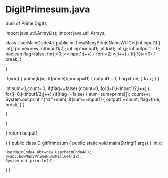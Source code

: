 # DigitPrimesum.java
Sum of Prime Digits



import java.util.ArrayList;
import java.util.Arrays;

class UserMainCode4
{
public int howManyPrimeNumsWillGet(int input1)
{  
	int[] prime=new int[input1/2];
int inp1=input1;
int k=0;
int i,j;
int output1 = 0;
boolean flag=false;
for(j=0;j<=input1;j++)
{
for(i=2;i<j;i++)
{
	if(j%i==0)
	{
	break;
	}
	
}

if(i==j)
{
	prime[k]=j;
	if(prime[k]==input1)
	{
		output1 = 1;
		flag=true;
	}
	k++;
}
}

int sum=0,count=0;
if(flag==false)
{count=0;
for(i=0;i<input1/2;i++)
{
	for(j=0;j<input1/2;j++)
	{if(flag==false)
	{
		sum=sum+prime[j];
		count++;
		System.out.println("d "+sum);
		if(sum==input1)
		{
			output1 =count;
			flag=true;
			break;
		}
	}
	
	}
}
	
	
	
}
	return output1;
	
}
}
public class DigitPrimesum {
	public static void main(String[] args)
	{
		int d;
	
	UserMainCode4 abc=new UserMainCode4();
	d=abc.howManyPrimeNumsWillGet(28);
	System.out.println(d);
	
}
}
